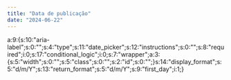 ```yaml
---
title: "Data de publicação"
date: "2024-06-22"
---
```


a:9:{s:10:"aria-label";s:0:"";s:4:"type";s:11:"date\_picker";s:12:"instructions";s:0:"";s:8:"required";i:0;s:17:"conditional\_logic";i:0;s:7:"wrapper";a:3:{s:5:"width";s:0:"";s:5:"class";s:0:"";s:2:"id";s:0:"";}s:14:"display\_format";s:5:"d/m/Y";s:13:"return\_format";s:5:"d/m/Y";s:9:"first\_day";i:1;}
